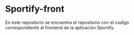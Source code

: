 # Sportify-front
En este repositorio se encuentra el repositorio con el codigo correspondiente al frontend de la aplicación Sportify. 

